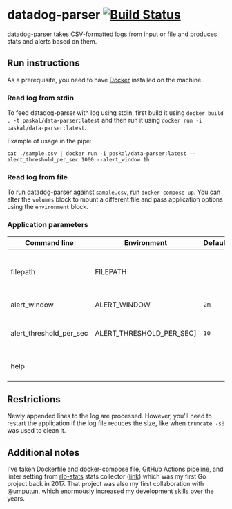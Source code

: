 # datadog-parser [![Build Status](https://github.com/paskal/datadog-parser/workflows/CI%20Build/badge.svg)](https://github.com/paskal/datadog-parser/actions?query=workflow%3A%22CI+Build%22)

datadog-parser takes CSV-formatted logs from input or file and produces stats and alerts based on them.

## Run instructions

As a prerequisite, you need to have [Docker](https://www.docker.com/products/docker-desktop) installed on the machine.

### Read log from stdin

To feed datadog-parser with log using stdin, first build it using `docker build . -t paskal/data-parser:latest` and then run it using `docker run -i paskal/data-parser:latest`.

Example of usage in the pipe:

```shell
cat ./sample.csv | docker run -i paskal/data-parser:latest --alert_threshold_per_sec 1000 --alert_window 1h
```

### Read log from file

To run datadog-parser against `sample.csv`, run `docker-compose up`. You can alter the `volumes` block to mount a different file and pass application options using the `environment` block.

### Application parameters

| Command line   | Environment  | Default | Description            |
| ---------------| -------------| --------| -----------------------|
| filepath       | FILEPATH     |         | csv file path, stdin is used if not specified |
| alert_window   | ALERT_WINDOW | `2m`    | alert windows          |
| alert_threshold_per_sec | ALERT_THRESHOLD_PER_SEC] | `10` |  threshold for alert, requests per second |
| help           |              |         | shows the help message |

## Restrictions

Newly appended lines to the log are processed. However, you'll need to restart the application if the log file reduces the size, like when `truncate -s0` was used to clean it.

## Additional notes

I've taken Dockerfile and docker-compose file, GitHub Actions pipeline, and linter setting from [rlb-stats](https://github.com/umputun/rlb-stats) stats collector ([link](https://stats.radio-t.com/rlb/)) which was my first Go project back in 2017. That project was also my first collaboration with [@umputun](https://github.com/umputun), which enormously increased my development skills over the years.
